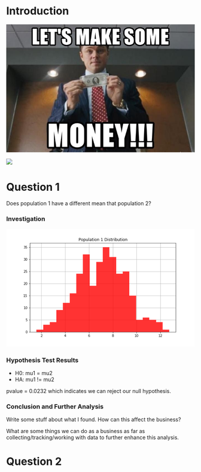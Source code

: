 # Introduction
![Let's Make Some Moooo-laaaahhh](images/meme1.jpg)

<image src="images/meme1.jpb">

# Question 1
Does population 1 have a different mean that population 2?
### Investigation
![](images/pop1dist.png)

### Hypothesis Test Results
- H0: mu1 = mu2
- HA: mu1 != mu2

pvalue = 0.0232 which indicates we can reject our null hypothesis.
### Conclusion and Further Analysis
Write some stuff about what I found. How can this affect the business? 

What are some things we can do as a business as far as collecting/tracking/working with data to further enhance this analysis.


# Question 2